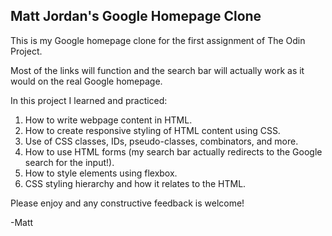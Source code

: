 ## Matt Jordan's Google Homepage Clone

This is my Google homepage clone for the first assignment of The Odin Project.

Most of the links will function and the search bar will actually work as it would on the real Google homepage.

In this project I learned and practiced:

  1. How to write webpage content in HTML.
  2. How to create responsive styling of HTML content using CSS.
  3. Use of CSS classes, IDs, pseudo-classes, combinators, and more.
  3. How to use HTML forms (my search bar actually redirects to the Google search for the input!).
  4. How to style elements using flexbox.
  5. CSS styling hierarchy and how it relates to the HTML.

Please enjoy and any constructive feedback is welcome!

-Matt
